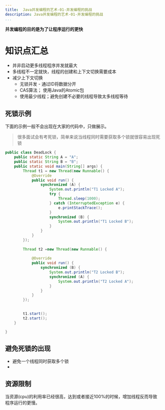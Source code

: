 ```yaml
---
title:  Java并发编程的艺术-01-并发编程的挑战
description: Java并发编程的艺术-01-并发编程的挑战
...
```


**并发编程的目的是为了让程序运行的更快**

# 知识点汇总
- 并非启动更多线程程序并发就最大
- 多线程不一定就快，线程的创建和上下文切换需要成本
- 减少上下文切换
	- 无锁并发 - 通过ID将数据分开
	- CAS算法； 使用Java的Atomic包
	- 使用最少线程；避免创建不必要的线程导致太多线程等待

## 死锁示例
下面的示例一般不会出现在大家的代码中，只做展示。
> 很多面试会有考死锁，简单来说当线程同时需要获取多个锁就很容易出现死锁

```java
public class DeadLock {
	public static String A = "A";
	public static String B = "B";	
	public static void main(String[] args) {
		Thread t1 = new Thread(new Runnable() {			
			@Override
			public void run() {
				synchronized (A) {
					System.out.println("T1 Locked A");
					try {
						Thread.sleep(1000);
					} catch (InterruptedException e) {
						e.printStackTrace();
					}
					synchronized (B) {
						System.out.println("T1 Locked B");
					}
				}
			}
		});
		
		Thread t2 =new Thread(new Runnable() {
			
			@Override
			public void run() {
				synchronized (B) {
					System.out.println("T2 Locked B");
					synchronized (A) {
						System.out.println("T2 Locked A");
					}
				}
			}
		});
		
		
		t1.start();
		t2.start();
	}

}
```

## 避免死锁的出现
- 避免一个线程同时获取多个锁
- 

## 资源限制
当资源(cpu)的利用率已经很高，达到或者接近100%的时候，增加线程反而导致程序运行的更慢。
